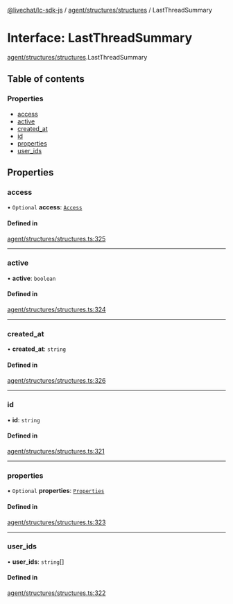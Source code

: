 [@livechat/lc-sdk-js](../README.md) / [agent/structures/structures](../modules/agent_structures_structures.md) / LastThreadSummary

# Interface: LastThreadSummary

[agent/structures/structures](../modules/agent_structures_structures.md).LastThreadSummary

## Table of contents

### Properties

- [access](agent_structures_structures.LastThreadSummary.md#access)
- [active](agent_structures_structures.LastThreadSummary.md#active)
- [created\_at](agent_structures_structures.LastThreadSummary.md#created_at)
- [id](agent_structures_structures.LastThreadSummary.md#id)
- [properties](agent_structures_structures.LastThreadSummary.md#properties)
- [user\_ids](agent_structures_structures.LastThreadSummary.md#user_ids)

## Properties

### access

• `Optional` **access**: [`Access`](agent_structures_structures.Access.md)

#### Defined in

[agent/structures/structures.ts:325](https://github.com/livechat/lc-sdk-js/blob/a921f8a/src/agent/structures/structures.ts#L325)

___

### active

• **active**: `boolean`

#### Defined in

[agent/structures/structures.ts:324](https://github.com/livechat/lc-sdk-js/blob/a921f8a/src/agent/structures/structures.ts#L324)

___

### created\_at

• **created\_at**: `string`

#### Defined in

[agent/structures/structures.ts:326](https://github.com/livechat/lc-sdk-js/blob/a921f8a/src/agent/structures/structures.ts#L326)

___

### id

• **id**: `string`

#### Defined in

[agent/structures/structures.ts:321](https://github.com/livechat/lc-sdk-js/blob/a921f8a/src/agent/structures/structures.ts#L321)

___

### properties

• `Optional` **properties**: [`Properties`](agent_structures_structures.Properties.md)

#### Defined in

[agent/structures/structures.ts:323](https://github.com/livechat/lc-sdk-js/blob/a921f8a/src/agent/structures/structures.ts#L323)

___

### user\_ids

• **user\_ids**: `string`[]

#### Defined in

[agent/structures/structures.ts:322](https://github.com/livechat/lc-sdk-js/blob/a921f8a/src/agent/structures/structures.ts#L322)
